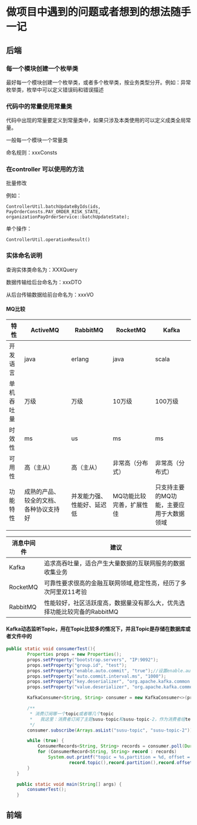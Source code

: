 # 做项目中遇到的问题或者想到的想法随手一记

## 后端

### 每一个模块创建一个枚举类

最好每一个模块创建一个枚举类，或者多个枚举类，按业务类型分开。例如：异常枚举类，枚举中可以定义错误码和错误描述

### 代码中的常量使用常量类

代码中出现的常量要定义到常量类中，如果只涉及本类使用的可以定义成类全局常量。

一般每一个模块一个常量类

命名规则：xxxConsts

### 在controller 可以使用的方法

批量修改

例如：

```
ControllerUtil.batchUpdateByIds(ids, PayOrderConsts.PAY_ORDER_RISK_STATE, organizationPayOrderService::batchUpdateState);
```

单个操作：

```
ControllerUtil.operationResult()
```

### 实体命名说明

查询实体类命名为：XXXQuery

数据传输给后台命名为：xxxDTO

从后台传输数据给前台命名为：xxxVO

#### MQ比较

| 特性       | ActiveMQ                               | RabbitMQ                   | RocketMQ                 | Kafka                                    |
| ---------- | -------------------------------------- | -------------------------- | ------------------------ | ---------------------------------------- |
| 开发语言   | java                                   | erlang                     | java                     | scala                                    |
| 单机吞吐量 | 万级                                   | 万级                       | 10万级                   | 100万级                                  |
| 时效性     | ms                                     | us                         | ms                       | ms                                       |
| 可用性     | 高（主从）                             | 高（主从）                 | 非常高（分布式）         | 非常高（分布式）                         |
| 功能特性   | 成熟的产品、较全的文档、各种协议支持好 | 并发能力强、性能好、延迟低 | MQ功能比较完善，扩展性佳 | 只支持主要的MQ功能，主要应用于大数据领域 |
|            |                                        |                            |                          |                                          |

| 消息中间件 | 建议                                                         |
| ---------- | ------------------------------------------------------------ |
| Kafka      | 追求高吞吐量，适合产生大量数据的互联网服务的数据收集业务     |
| RocketMQ   | 可靠性要求很高的金融互联网领域,稳定性高，经历了多次阿里双11考验 |
| RabbitMQ   | 性能较好，社区活跃度高，数据量没有那么大，优先选择功能比较完备的RabbitMQ |

#### Kafka动态监听Topic，用在Topic比较多的情况下，并且Topic是存储在数据库或者文件中的

``````java
public static void consumerTest(){
        Properties props = new Properties();
        props.setProperty("bootstrap.servers", "IP:9092");
        props.setProperty("group.id", "test");
        props.setProperty("enable.auto.commit", "true");//设置enable.auto.commit意味着自动提交偏移量，其频率由配auto.commit.interval.ms控制
        props.setProperty("auto.commit.interval.ms", "1000");
        props.setProperty("key.deserializer", "org.apache.kafka.common.serialization.StringDeserializer");
        props.setProperty("value.deserializer", "org.apache.kafka.common.serialization.StringDeserializer");

        KafkaConsumer<String, String> consumer = new KafkaConsumer<>(props);

        /**
         * 消费订阅哪一个topic或者哪几个topic
         *   我这里：消费者订阅了主题susu-topic和susu-topic-2，作为消费者组test的一部分，并配置了group.id。
         */
        consumer.subscribe(Arrays.asList("susu-topic", "susu-topic-2"));

        while (true) {
            ConsumerRecords<String, String> records = consumer.poll(Duration.ofMillis(100));//每100毫秒拉取一次
            for (ConsumerRecord<String, String> record : records)
                System.out.printf("topic = %s,partition = %d, offset = %d, key = %s, value = %s%n",
                        record.topic(),record.partition(),record.offset(), record.key(), record.value());
        }
    }

    public static void main(String[] args) {
        consumerTest();
    }
``````



## 前端

